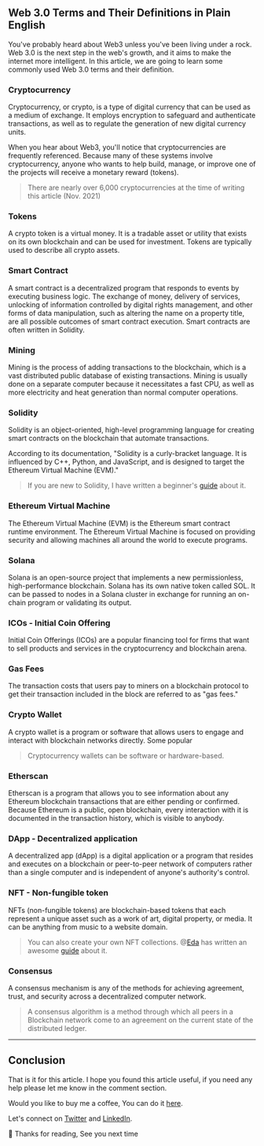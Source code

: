 ## Web 3.0 Terms and Their Definitions in Plain English

You've probably heard about Web3 unless you've been living under a rock. Web 3.0 is the next step in the web's growth, and it aims to make the internet more intelligent. In this article, we are going to learn some commonly used Web 3.0 terms and their definition. 

### Cryptocurrency 

Cryptocurrency, or crypto, is a type of digital currency that can be used as a medium of exchange. It employs encryption to safeguard and authenticate transactions, as well as to regulate the generation of new digital currency units.

When you hear about Web3, you'll notice that cryptocurrencies are frequently referenced. Because many of these systems involve cryptocurrency, anyone who wants to help build, manage, or improve one of the projects will receive a monetary reward (tokens).

> There are nearly over 6,000 cryptocurrencies at the time of writing this article (Nov. 2021) 

### Tokens

A crypto token is a virtual money. It is a tradable asset or utility that exists on its own blockchain and can be used for investment. Tokens are typically used to describe all crypto assets.

### Smart Contract

A smart contract is a decentralized program that responds to events by executing business logic. The exchange of money, delivery of services, unlocking of information controlled by digital rights management, and other forms of data manipulation, such as altering the name on a property title, are all possible outcomes of smart contract execution. Smart contracts are often written in Solidity.

### Mining

Mining is the process of adding transactions to the blockchain, which is a vast distributed public database of existing transactions. Mining is usually done on a separate computer because it necessitates a fast CPU, as well as more electricity and heat generation than normal computer operations.

### Solidity

Solidity is an object-oriented, high-level programming language for creating smart contracts on the blockchain that automate transactions.

According to its documentation, "Solidity is a curly-bracket language. It is influenced by C++, Python, and JavaScript, and is designed to target the Ethereum Virtual Machine (EVM)."

> If you are new to Solidity, I have written a beginner's  [guide](https://blog.suhailkakar.com/a-complete-beginners-guide-to-solidity)  about it. 

### Ethereum Virtual Machine

The Ethereum Virtual Machine (EVM) is the Ethereum smart contract runtime environment. The Ethereum Virtual Machine is focused on providing security and allowing machines all around the world to execute programs.

### Solana 
Solana is an open-source project that implements a new permissionless, high-performance blockchain. Solana has its own native token called SOL. It can be passed to nodes in a Solana cluster in exchange for running an on-chain program or validating its output.

### ICOs - Initial Coin Offering

Initial Coin Offerings (ICOs) are a popular financing tool for firms that want to sell products and services in the cryptocurrency and blockchain arena.

### Gas Fees 

The transaction costs that users pay to miners on a blockchain protocol to get their transaction included in the block are referred to as "gas fees."

### Crypto Wallet

A crypto wallet is a program or software that allows users to engage and interact with blockchain networks directly. Some popular 

> Cryptocurrency wallets can be software or hardware-based.

### Etherscan

Etherscan is a program that allows you to see information about any Ethereum blockchain transactions that are either pending or confirmed. Because Ethereum is a public, open blockchain, every interaction with it is documented in the transaction history, which is visible to anybody.

### DApp - Decentralized application

A decentralized app (dApp) is a digital application or a program that resides and executes on a blockchain or peer-to-peer network of computers rather than a single computer and is independent of anyone's authority's control.

### NFT - Non-fungible token
NFTs (non-fungible tokens) are blockchain-based tokens that each represent a unique asset such as a work of art, digital property, or media. It can be anything from music to a website domain.

> You can also create your own NFT collections. @[Eda](@edaa) has written an awesome  [guide](https://eda.hashnode.dev/create-your-own-nft-collection-on-ethereum)  about it.

### Consensus

A consensus mechanism is any of the methods for achieving agreement, trust, and security across a decentralized computer network.

> A consensus algorithm is a method through which all peers in a Blockchain network come to an agreement on the current state of the distributed ledger.


---

## Conclusion

That is it for this article. I hope you found this article useful, if you need any help please let me know in the comment section. 

Would you like to buy me a coffee, You can do it [here](https://buymeacoffee.com/suhailkakar).

Let's connect on  [Twitter](https://twitter.com/suhailkakar)  and  [LinkedIn](https://linkedin.com/in/suhailkakar/). 

👋 Thanks for reading, See you next time
